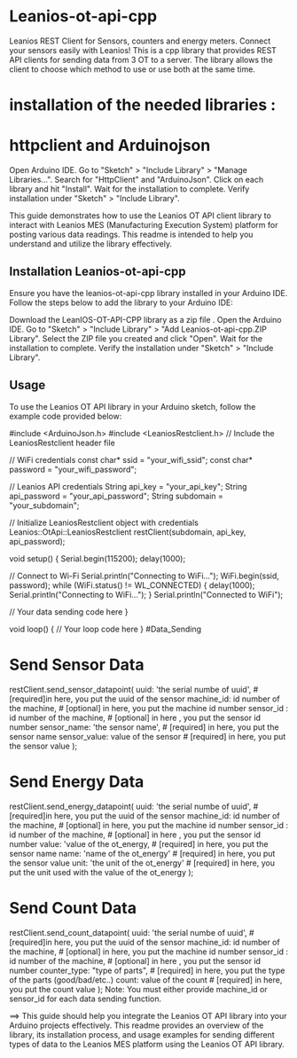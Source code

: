 # Leanios-ot-api-cpp
Leanios REST  Client for Sensors, counters and energy meters. Connect your sensors easily with Leanios!
This is a cpp library that provides  REST API clients for sending data from 3 OT to a server. The library allows the client to choose which method to use or use both at the same time.
# installation of the needed libraries : 
# httpclient and Arduinojson
Open Arduino IDE.
Go to "Sketch" > "Include Library" > "Manage Libraries...".
Search for "HttpClient" and "ArduinoJson".
Click on each library and hit "Install".
Wait for the installation to complete.
Verify installation under "Sketch" > "Include Library".

This guide demonstrates how to use the Leanios OT API client library to interact with Leanios MES (Manufacturing Execution System) platform for posting various data readings. This readme is intended to help you understand and utilize the library effectively.

## Installation Leanios-ot-api-cpp

Ensure you have the leanios-ot-api-cpp library installed in your Arduino IDE. Follow the steps below to add the library to your Arduino IDE:

Download the LeanIOS-OT-API-CPP library as a zip file .
Open the Arduino IDE.
Go to "Sketch" > "Include Library" > "Add Leanios-ot-api-cpp.ZIP Library".
Select the ZIP file you created and click "Open".
Wait for the installation to complete.
Verify the installation under "Sketch" > "Include Library".

## Usage

To use the Leanios OT API library in your Arduino sketch, follow the example code provided below:

#include <ArduinoJson.h>
#include <LeaniosRestclient.h> // Include the LeaniosRestclient header file

// WiFi credentials
const char* ssid = "your_wifi_ssid";
const char* password = "your_wifi_password";

// Leanios API credentials
String api_key = "your_api_key";
String api_password = "your_api_password";
String subdomain = "your_subdomain";

// Initialize LeaniosRestclient object with credentials
Leanios::OtApi::LeaniosRestclient restClient(subdomain, api_key, api_password);

void setup() {
  Serial.begin(115200);
  delay(1000);

  // Connect to Wi-Fi
  Serial.println("Connecting to WiFi...");
  WiFi.begin(ssid, password);
  while (WiFi.status() != WL_CONNECTED) {
    delay(1000);
    Serial.println("Connecting to WiFi...");
  }
  Serial.println("Connected to WiFi");

  // Your data sending code here
}

void loop() {
  // Your loop code here
}
#Data_Sending

# Send Sensor Data

restClient.send_sensor_datapoint(
uuid: 'the serial numbe of uuid', # [required]in here, you put the uuid of the sensor
machine_id: id number of the machine, # [optional] in here, you put the machine id number
sensor_id : id number of the machine, # [optional] in here , you put the sensor id number
sensor_name: 'the sensor name', # [required] in here, you put the sensor name
sensor_value: value of the sensor # [required] in here, you put the sensor value
);
# Send Energy Data

restClient.send_energy_datapoint(
uuid: 'the serial numbe of uuid', # [required]in here, you put the uuid of the sensor
machine_id: id number of the machine, # [optional] in here, you put the machine id number
sensor_id : id number of the machine, # [optional] in here , you put the sensor id number
value: 'value of the ot_energy, # [required] in here, you put the sensor name
name: 'name of the ot_energy' # [required] in here, you put the sensor value
unit: 'the unit of the ot_energy' # [required] in here, you put the unit used with the value of the ot_energy
);
# Send Count Data

restClient.send_count_datapoint(
uuid: 'the serial numbe of uuid', # [required]in here, you put the uuid of the sensor
machine_id: id number of the machine, # [optional] in here, you put the machine id number
sensor_id : id number of the machine, # [optional] in here , you put the sensor id number
counter_type: "type of parts", # [required] in here, you put the type of the parts (good/bad/etc..)
count: value of the count # [required] in here, you put the count value
);
Note: You must either provide machine_id or sensor_id for each data sending function.

==> This guide should help you integrate the Leanios OT API library into your Arduino projects effectively.
This readme provides an overview of the library, its installation process, and usage examples for sending different types of data to the Leanios MES platform using the Leanios OT API library.
